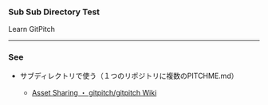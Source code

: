 ### Sub Sub Directory Test

Learn GitPitch

---

### See

* サブディレクトリで使う（１つのリポジトリに複数のPITCHME.md）

    * [Asset Sharing ・ gitpitch/gitpitch Wiki](https://github.com/gitpitch/gitpitch/wiki/Asset-Sharing)


